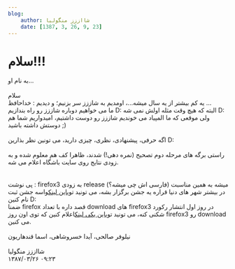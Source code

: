 ```yaml
---
blog:
    author: شااززز منگولیا
    date: [1387, 3, 26, 9, 23]
---
```

# سلام!!!

<div class="cnt">
به نام او...<br/><br/>سلام<br/>یه کم بیشتر از یه سال میشه...، اومدیم به شاززز سر بزنیم؛ و دیدیم : خداحافظ ...<br/>ما می خواهیم دوباره شاززز رو راه بندازیم D: البته که هیچ وقت مثله اولش نمی شه D: ولی موقعی که ما المپیاد می خوندیم شاززز رو دوست داشتیم، امیدواریم شما هم دوستش داشته باشید ;)<br/><br/>اگه حرفی، پیشنهادی، نظری، چیزی دارید، می تونین نظر بذارین D:<br/><br/>راستی برگه های مرحله دوم تصحیح (نمره دهی!) شدند، ظاهرا کف هم معلوم شده و به زودی نتایج روی سایت باشگاه اعلام می شه.<br/><br/><br/>پی نوشت : firefox3 به زودی release (فارسی اش چی میشه؟) میشه به همین مناسبت در بیشتر شهر های دنیا قراره یه جشن برگزار بشه، می تونید توی<a href="http://blog.mozillafirefox.ir/2008/06/blog-post_05.html">این لینک</a>واسه جشن ثبت نام کنین D:<br/>ضمنا firefox قصد داره با تعداد download های firefox3 در روز اول انتشار رکورد شکنی کنه، می تونید توی<a href="http://www.spreadfirefox.com/en-US/worldrecord/">این یکی لینک</a>اعلام کنین که توی اون روز firefox3 رو download می کنین.<br/><br/>نیلوفر صالحی، آیدا خسروشاهی، اسما قندهاریون<br/><br/>
</div>

<div class="blog-info">
    <div class="blog-author">شااززز منگولیا</div>
    <div class="blog-date">۱۳۸۷/۰۳/۲۶ ۰۹:۲۳</div>
</div>

